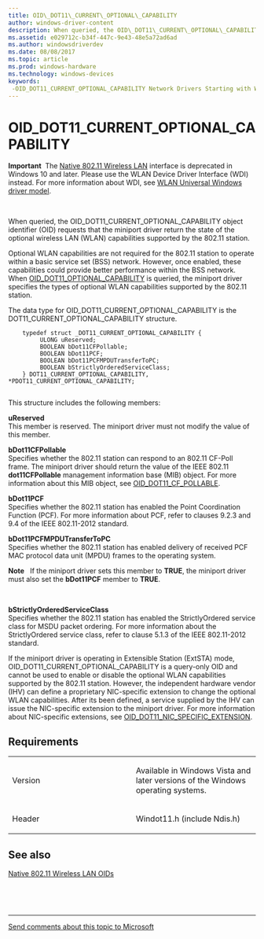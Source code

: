 ```yaml
---
title: OID\_DOT11\_CURRENT\_OPTIONAL\_CAPABILITY
author: windows-driver-content
description: When queried, the OID\_DOT11\_CURRENT\_OPTIONAL\_CAPABILITY object identifier (OID) requests that the miniport driver return the state of the optional wireless LAN (WLAN) capabilities supported by the 802.11 station.
ms.assetid: e029712c-b34f-447c-9e43-48e5a72ad6ad
ms.author: windowsdriverdev
ms.date: 08/08/2017
ms.topic: article
ms.prod: windows-hardware
ms.technology: windows-devices
keywords: 
 -OID_DOT11_CURRENT_OPTIONAL_CAPABILITY Network Drivers Starting with Windows Vista
---
```


# OID\_DOT11\_CURRENT\_OPTIONAL\_CAPABILITY


**Important**  The [Native 802.11 Wireless LAN](https://msdn.microsoft.com/library/windows/hardware/ff560690) interface is deprecated in Windows 10 and later. Please use the WLAN Device Driver Interface (WDI) instead. For more information about WDI, see [WLAN Universal Windows driver model](https://msdn.microsoft.com/library/windows/hardware/dn897672).

 

When queried, the OID\_DOT11\_CURRENT\_OPTIONAL\_CAPABILITY object identifier (OID) requests that the miniport driver return the state of the optional wireless LAN (WLAN) capabilities supported by the 802.11 station.

Optional WLAN capabilities are not required for the 802.11 station to operate within a basic service set (BSS) network. However, once enabled, these capabilities could provide better performance within the BSS network. When [OID\_DOT11\_OPTIONAL\_CAPABILITY](oid-dot11-optional-capability.md) is queried, the miniport driver specifies the types of optional WLAN capabilities supported by the 802.11 station.

The data type for OID\_DOT11\_CURRENT\_OPTIONAL\_CAPABILITY is the DOT11\_CURRENT\_OPTIONAL\_CAPABILITY structure.

```ManagedCPlusPlus
    typedef struct _DOT11_CURRENT_OPTIONAL_CAPABILITY {
         ULONG uReserved;
         BOOLEAN bDot11CFPollable;
         BOOLEAN bDot11PCF;
         BOOLEAN bDot11PCFMPDUTransferToPC;
         BOOLEAN bStrictlyOrderedServiceClass;
    } DOT11_CURRENT_OPTIONAL_CAPABILITY,   *PDOT11_CURRENT_OPTIONAL_CAPABILITY;
  
```

This structure includes the following members:

<a href="" id="ureserved"></a>**uReserved**  
This member is reserved. The miniport driver must not modify the value of this member.

<a href="" id="bdot11cfpollable"></a>**bDot11CFPollable**  
Specifies whether the 802.11 station can respond to an 802.11 CF-Poll frame. The miniport driver should return the value of the IEEE 802.11 **dot11CFPollable** management information base (MIB) object. For more information about this MIB object, see [OID\_DOT11\_CF\_POLLABLE](oid-dot11-cf-pollable.md).

<a href="" id="bdot11pcf"></a>**bDot11PCF**  
Specifies whether the 802.11 station has enabled the Point Coordination Function (PCF). For more information about PCF, refer to clauses 9.2.3 and 9.4 of the IEEE 802.11-2012 standard.

<a href="" id="bdot11pcfmpdutransfertopc"></a>**bDot11PCFMPDUTransferToPC**  
Specifies whether the 802.11 station has enabled delivery of received PCF MAC protocol data unit (MPDU) frames to the operating system.

**Note**  
If the miniport driver sets this member to **TRUE**, the miniport driver must also set the **bDot11PCF** member to **TRUE**.

 

<a href="" id="bstrictlyorderedserviceclass"></a>**bStrictlyOrderedServiceClass**  
Specifies whether the 802.11 station has enabled the StrictlyOrdered service class for MSDU packet ordering. For more information about the StrictlyOrdered service class, refer to clause 5.1.3 of the IEEE 802.11-2012 standard.

If the miniport driver is operating in Extensible Station (ExtSTA) mode, OID\_DOT11\_CURRENT\_OPTIONAL\_CAPABILITY is a query-only OID and cannot be used to enable or disable the optional WLAN capabilities supported by the 802.11 station. However, the independent hardware vendor (IHV) can define a proprietary NIC-specific extension to change the optional WLAN capabilities. After its been defined, a service supplied by the IHV can issue the NIC-specific extension to the miniport driver. For more information about NIC-specific extensions, see [OID\_DOT11\_NIC\_SPECIFIC\_EXTENSION](oid-dot11-nic-specific-extension.md).

Requirements
------------

<table>
<colgroup>
<col width="50%" />
<col width="50%" />
</colgroup>
<tbody>
<tr class="odd">
<td><p>Version</p></td>
<td><p>Available in Windows Vista and later versions of the Windows operating systems.</p></td>
</tr>
<tr class="even">
<td><p>Header</p></td>
<td>Windot11.h (include Ndis.h)</td>
</tr>
</tbody>
</table>

## See also


[Native 802.11 Wireless LAN OIDs](https://msdn.microsoft.com/library/windows/hardware/ff560691)

 

 


--------------------
[Send comments about this topic to Microsoft](mailto:wsddocfb@microsoft.com?subject=Documentation%20feedback%20%5Bnetvista\netvista%5D:%20OID_DOT11_CURRENT_OPTIONAL_CAPABILITY%20%20RELEASE:%20%288/8/2017%29&body=%0A%0APRIVACY%20STATEMENT%0A%0AWe%20use%20your%20feedback%20to%20improve%20the%20documentation.%20We%20don't%20use%20your%20email%20address%20for%20any%20other%20purpose,%20and%20we'll%20remove%20your%20email%20address%20from%20our%20system%20after%20the%20issue%20that%20you're%20reporting%20is%20fixed.%20While%20we're%20working%20to%20fix%20this%20issue,%20we%20might%20send%20you%20an%20email%20message%20to%20ask%20for%20more%20info.%20Later,%20we%20might%20also%20send%20you%20an%20email%20message%20to%20let%20you%20know%20that%20we've%20addressed%20your%20feedback.%0A%0AFor%20more%20info%20about%20Microsoft's%20privacy%20policy,%20see%20http://privacy.microsoft.com/default.aspx. "Send comments about this topic to Microsoft")



